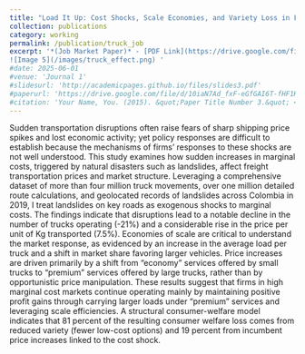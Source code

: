 ```yaml
---
title: "Load It Up: Cost Shocks, Scale Economies, and Variety Loss in Freight Trucking"
collection: publications
category: working
permalink: /publication/truck_job
excerpt: '*(Job Market Paper)* - [PDF Link](https://drive.google.com/file/d/10iaN7Ad_fxF-eGfGAI6T-fHF1KtHHuXF/view?usp=sharing)
![Image 5](/images/truck_effect.png) '
#date: 2025-06-01
#venue: 'Journal 1'
#slidesurl: 'http://academicpages.github.io/files/slides3.pdf'
#paperurl: 'https://drive.google.com/file/d/10iaN7Ad_fxF-eGfGAI6T-fHF1KtHHuXF/view?usp=sharing'
#citation: 'Your Name, You. (2015). &quot;Paper Title Number 3.&quot; <i>Journal 1</i>. 1(3).'
---
```


Sudden transportation disruptions often raise fears of sharp shipping price spikes and lost economic activity; yet policy responses are difficult to establish because the mechanisms of firms’ responses to these shocks are not well understood. This study examines how sudden increases in marginal costs, triggered by natural disasters such as landslides, affect freight transportation prices and market structure. Leveraging a comprehensive dataset of more than four million truck movements, over one million detailed route calculations, and geolocated records of landslides across Colombia in 2019, I treat landslides on key roads as exogenous shocks to marginal costs. The findings indicate that disruptions lead to a notable decline in the number of trucks operating (-21%) and a considerable rise in the price per unit of Kg transported (7.5%). Economies of scale are critical to understand the market response, as evidenced by an increase in the average load per truck and a shift in market share favoring larger vehicles. Price increases are driven primarily by a shift from “economy” services offered by small trucks to “premium” services offered by large trucks, rather than by opportunistic price manipulation. These results suggest that firms in high marginal cost markets continue operating mainly by maintaining positive profit gains through carrying larger loads under “premium” services and leveraging scale efficiencies. A structural consumer-welfare model indicates that 81 percent of the resulting consumer welfare loss comes from reduced variety (fewer low-cost options) and 19 percent from incumbent price increases linked to the cost shock.
